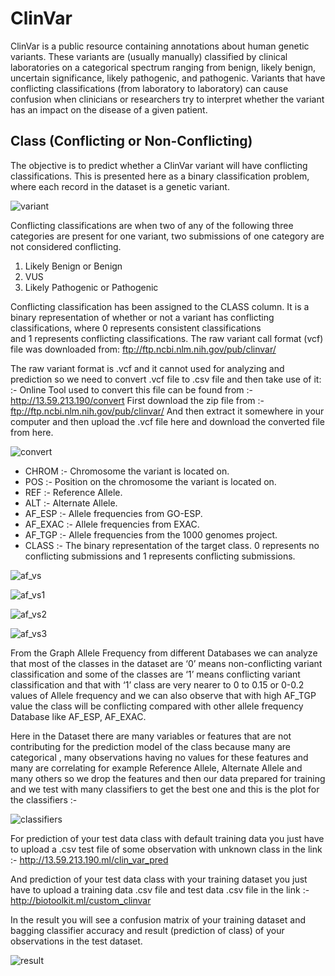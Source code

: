 # ClinVar
ClinVar is a public resource containing annotations about human genetic variants. These variants are (usually manually) classified by clinical laboratories on a categorical spectrum ranging from benign, likely benign, uncertain significance, likely pathogenic, and pathogenic. Variants that have conflicting classifications (from laboratory to laboratory) can cause confusion when clinicians or researchers try to interpret whether the variant has an impact on the disease of a given patient.
## Class (Conflicting or Non-Conflicting)
The objective is to predict whether a ClinVar variant will have conflicting classifications. This is presented here as a binary classification problem, where each record in the dataset is a genetic variant.

![variant](/docs/img/variant.png)

Conflicting classifications are when two of any of the following three categories are present for one variant, two submissions of one category are not considered conflicting.
1. Likely Benign or Benign
2. VUS
3. Likely Pathogenic or Pathogenic

Conflicting classification has been assigned to the CLASS column. It is a binary representation of whether or not a variant has conflicting classifications, where 0 represents consistent classifications and 1 represents conflicting classifications.
The raw variant call format (vcf) file was downloaded from: 
ftp://ftp.ncbi.nlm.nih.gov/pub/clinvar/


The raw variant format is .vcf and it cannot used for analyzing and prediction so we need to convert .vcf file to .csv file and then take use of it: :-
Online Tool used to convert this file can be found from :- http://13.59.213.190/convert
First download the zip file from :- ftp://ftp.ncbi.nlm.nih.gov/pub/clinvar/
And then extract it somewhere in your computer and then upload the .vcf file here and download the converted file from here.

![convert](/docs/img/convert_tut.png)

* CHROM :- Chromosome the variant is located on.
* POS :- Position on the chromosome the variant is located on.
* REF :- Reference Allele.
* ALT :- Alternate Allele.
* AF_ESP :- Allele frequencies from GO-ESP.
* AF_EXAC :- Allele frequencies from EXAC.
* AF_TGP :- Allele frequencies from the 1000 genomes project.
* CLASS :- The binary representation of the target class. 0 represents no conflicting submissions and 1 represents conflicting submissions.


![af_vs](/docs/img/af_vs.png)

![af_vs1](/docs/img/af_vs1.png)

![af_vs2](/docs/img/af_vs2.png)

![af_vs3](/docs/img/af_vs3.png)


From the Graph Allele Frequency from different Databases we can analyze that most of the classes in the dataset are ‘0’ means non-conflicting variant classification and some of the classes are ‘1’ means conflicting variant classification and that with ‘1’ class are very nearer to 0 to 0.15 or 0-0.2 values of Allele frequency and we can also observe that with high AF_TGP value the class will be conflicting compared with other allele frequency Database like AF_ESP, AF_EXAC.


Here in the Dataset there are many variables or features that are not contributing for the prediction model of the class because many are categorical , many observations having no values for these features and  many are correlating for example Reference Allele, Alternate Allele and many others so we drop the features and then our data prepared for training and we test with many classifiers to get the best one and this is the plot for the classifiers :-


![classifiers](/docs/img/classifiers.png)

For prediction of your test data class with default training data you just have to upload a .csv test file of some observation with unknown class in the link :- 
http://13.59.213.190.ml/clin_var_pred

And prediction of your test data class with your training dataset you just have to upload a training data .csv file and test data .csv file in the link :- 
http://biotoolkit.ml/custom_clinvar

In the result you will see a confusion matrix of your training dataset and bagging classifier accuracy and result (prediction of class) of your observations in the test dataset.

![result](/docs/img/result.png)
